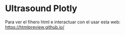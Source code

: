 # Ultrasound Plotly

Para ver el fihero html e interactuar con el usar esta web:
https://htmlpreview.github.io/

